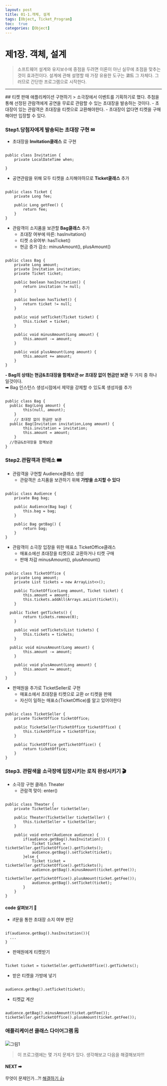```yaml
---
layout: post
title: 01-1.객체, 설계
tags: [Object, Ticket_Program]
toc:  true
categories: [Object]
---
```


# 제1장. 객체, 설계
> 소프트웨어 설계와 유지보수에 중점을 두려면 이론이 아닌 실무에 초점을 맞추는 것이 효과전이다.
설계에 관해 설명할 때 가장 유용한 도구는 **코드** 그 자체다. 그러므로 간단한 프로그램으로 시작한다.

<hr/>
## 티켓 판매 애플리케이션 구현하기
> 소극장에서 이벤트를 기획하기로 했다. 추첨을 통해 선정된 관람객에게 공연을 무료로 관람할 수 있는 초대장을 발송하는 것이다.
- 초대장이 있는 관람객은 초대장을 티켓으로 교환해야한다.
- 초대장이 없다면 티켓을 구매해야만 입장할 수 있다.

### Step1.당첨자에게 발송되는 초대장 구현 &#9993;

- 초대장을 **Invitation클래스** 로 구현
<pre><code>
public class Invitation {
	private LocalDateTime when;

}
</code></pre>
- 공연관람을 위해 모두 티켓을 소지해야하므로 **Ticket클래스** 추가
<pre><code>
public class Ticket {
	private Long fee;

	public Long getFee() {
		return fee;
	}
}
</code></pre>
- 관람객이 소지품을 보관할 **Bag클래스** 추가
  - 초대장 여부에 따른: hasInvitation()
  - 티켓 소유여부: hasTicket()
  - 현금 증가 감소: minusAmount(), plusAmount()
<pre><code>
public class Bag {
	private Long amount;
	private Invitation invitation;
	private Ticket ticket;

	public boolean hasInvitation() {
		return invitation != null;
	}

	public boolean hasTicket() {
		return ticket != null;
	}

	public void setTicket(Ticket ticket) {
		this.ticket = ticket;
	}

	public void minusAmount(Long amount) {
		this.amount -= amount;
	}

	public void plusAmount(Long amount) {
		this.amount += amount;
	}
}
</code></pre>
  **- Bag의 상태는 현금&초대장을 함께보관 or 초대장 없이 현금만 보관** 두 가지 중 하나 일것이다. <br>
  ➡ Bag 인스턴스 생성시점에서 제약을 강제할 수 있도록 생성자를 추가
<pre><code>  
public class Bag {
  public Bag(Long amount) {
		this(null, amount);
	}
	// 초대장 없이 현금만 보관
  public Bag(Invitation invitation,Long amount) {
		this.invitation = invitation;
		this.amount = amount;
	}
  //현금&초대장을 함께보관
}
</code></pre>

### Step2.관람객과 판매소 &#127903;

- 관람객을 구현할 Audience클래스 생성
  - 관람객은 소지품을 보관하기 위해 **가방을 소지할 수 있다**
<pre><code>  
public class Audience {
	private Bag bag;

	public Audience(Bag bag) {
		this.bag = bag;
	}

	public Bag getBag() {
		return bag;
	}
}
</code></pre>

- 관람객이 소극장 입장을 위한 매표소 TicketOffice클래스
  - 매표소에선 초대장을 티켓으로 교환하거나 티켓 구매
  - 판매 차감 minusAmount(), plusAmount()
<pre><code>  
public class TicketOffice {
	private Long amount;
	private List<Ticket> tickets = new ArrayList<>();

	public TicketOffice(Long amount, Ticket ticket) {
		this.amount = amount;
		this.tickets.addAll(Arrays.asList(ticket));
	}

  public Ticket getTickets() {
		return tickets.remove(0);
	}

	public void setTickets(List<Ticket> tickets) {
		this.tickets = tickets;
	}

  public void minusAmount(Long amount) {
		this.amount -= amount;
	}

	public void plusAmount(Long amount) {
		this.amount += amount;
	}
}
</code></pre>

- 판매원을 추가로 TicketSeller로 구현
  - 매표소에서 초대장을 티켓으로 교환 or 티켓을 판매
  - 자신이 일하는 매표소(TicketOffice)를 알고 있어야한다
<pre><code>  
public class TicketSeller {
	private TicketOffice ticketOffice;

	public TicketSeller(TicketOffice ticketOffice) {
		this.ticketOffice = ticketOffice;
	}

	public TicketOffice getTicketOffice() {
		return ticketOffice;
	}
}
</code></pre>

### Step3. 관람색을 소극장에 입장시키는 로직 완성시키기 &#127916;

- 소극장 구현 클래스 Theater
  - 관람객 맞이: enter()
<pre><code>  
public class Theater {
	private TicketSeller ticketSeller;

	public Theater(TicketSeller ticketSeller) {
		this.ticketSeller = ticketSeller;
	}

	public void enter(Audience audience) {
		if(audience.getBag().hasInvitation()) {
			Ticket ticket = ticketSeller.getTicketOffice().getTickets();
			audience.getBag().setTicket(ticket);
		}else {
			Ticket ticket = ticketSeller.getTicketOffice().getTickets();
			audience.getBag().minusAmount(ticket.getFee());
			ticketSeller.getTicketOffice().plusAmount(ticket.getFee());
			audience.getBag().setTicket(ticket);			
		}
	}
}
</code></pre>

#### code 살펴보기 &#128270;

- if문을 통한 초대장 소지 여부 판단
<pre><code>  
if(audience.getBag().hasInvitation()){
  ...
}
</code></pre>
- 판매원에게 티켓받기
<pre><code>  
Ticket ticket = ticketSeller.getTicketOffice().getTickets();
</code></pre>
- 받은 티켓을 가방에 넣기
<pre><code>  
audience.getBag().setTicket(ticket);
</code></pre>
- 티켓값 계산
<pre><code>  
audience.getBag().minusAmount(ticket.getFee());
ticketSeller.getTicketOffice().plusAmount(ticket.getFee());
</code></pre>

### 애플리케이션 클래스 다이어그램 &#128466;

![그림1](https://github.com/Lindashin15/studyImage/blob/main/object%E1%84%80%E1%85%B3%E1%84%85%E1%85%B5%E1%86%B71.png)
> 이 프로그램에는 몇 가지 문제가 있다. 생각해보고 다음을 해결해보자!!!

#### NEXT &#10145;
무엇이 문제인가...?!
[해결하기 &#128077;]()
